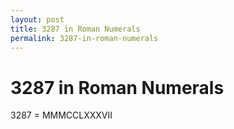 ```yaml
---
layout: post
title: 3287 in Roman Numerals
permalink: 3287-in-roman-numerals
---
```


# 3287 in Roman Numerals

3287 = MMMCCLXXXVII
